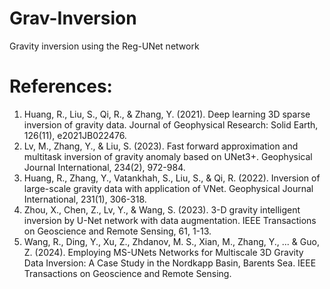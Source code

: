 # Grav-Inversion
Gravity inversion using the Reg-UNet network


# References:
1. Huang, R., Liu, S., Qi, R., & Zhang, Y. (2021). Deep learning 3D sparse inversion of gravity data. Journal of Geophysical Research: Solid Earth, 126(11), e2021JB022476.
2. Lv, M., Zhang, Y., & Liu, S. (2023). Fast forward approximation and multitask inversion of gravity anomaly based on UNet3+. Geophysical Journal International, 234(2), 972-984.
3. Huang, R., Zhang, Y., Vatankhah, S., Liu, S., & Qi, R. (2022). Inversion of large-scale gravity data with application of VNet. Geophysical Journal International, 231(1), 306-318.
4. Zhou, X., Chen, Z., Lv, Y., & Wang, S. (2023). 3-D gravity intelligent inversion by U-Net network with data augmentation. IEEE Transactions on Geoscience and Remote Sensing, 61, 1-13.
5. Wang, R., Ding, Y., Xu, Z., Zhdanov, M. S., Xian, M., Zhang, Y., ... & Guo, Z. (2024). Employing MS-UNets Networks for Multiscale 3D Gravity Data Inversion: A Case Study in the Nordkapp Basin, Barents Sea. IEEE Transactions on Geoscience and Remote Sensing.

